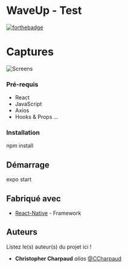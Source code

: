 # WaveUp - Test

[![forthebadge](https://forthebadge.com/images/badges/built-with-love.svg)](https://forthebadge.com)

# Captures

![Screens](https://zupimages.net/up/20/27/jvk0.png)


### Pré-requis

- React
- JavaScript
- Axios 
- Hooks & Props
...

### Installation

npm install

## Démarrage

expo start

## Fabriqué avec

* [React-Native](https://fr.reactjs.org) - Framework


## Auteurs
Listez le(s) auteur(s) du projet ici !
* **Christopher Charpaud** _alias_ [@CCharpaud](https://github.com/CCharpaud)



